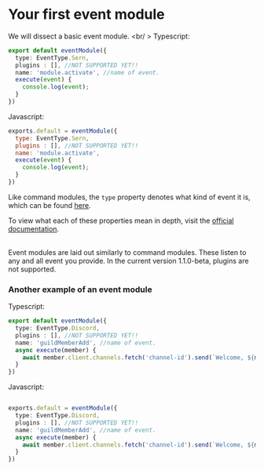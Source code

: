 # Your first event module
We will dissect a basic event module. <br/ >
Typescript:
```typescript
export default eventModule({
  type: EventType.Sern,
  plugins : [], //NOT SUPPORTED YET!!
  name: 'module.activate', //name of event.
  execute(event) {
    console.log(event);  
  }
})
```
Javascript:
```javascript
exports.default = eventModule({
  type: EventType.Sern,
  plugins : [], //NOT SUPPORTED YET!!
  name: 'module.activate',
  execute(event) {
    console.log(event);  
  }
})
```
Like command modules, the `type` property denotes what kind of event it is, which
can be found [here](https://sern-handler.js.org/docs).

To view what each of these properties mean in depth, visit the [official documentation](https://sern-handler.js.org/docs).

<br />
Event modules are laid out similarly to command modules. These listen to any and all event you provide. 
In the current version 1.1.0-beta, plugins are not supported.

### Another example of an event module

Typescript:
```typescript
export default eventModule({
  type: EventType.Discord,
  plugins : [], //NOT SUPPORTED YET!!
  name: 'guildMemberAdd', //name of event.
  async execute(member) {
    await member.client.channels.fetch('channel-id').send(`Welcome, ${member}`); 
  }
})
```

Javascript:
```typescript

exports.default = eventModule({
  type: EventType.Discord,
  plugins : [], //NOT SUPPORTED YET!!
  name: 'guildMemberAdd', //name of event.
  async execute(member) {
    await member.client.channels.fetch('channel-id').send(`Welcome, ${member}`); 
  }
})
```